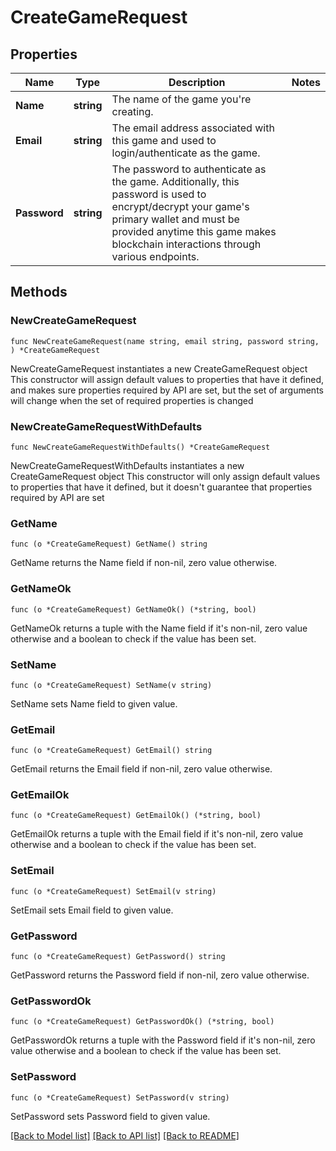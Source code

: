 # CreateGameRequest

## Properties

Name | Type | Description | Notes
------------ | ------------- | ------------- | -------------
**Name** | **string** | The name of the game you&#39;re creating. | 
**Email** | **string** | The email address associated with this game and used to login/authenticate as the game. | 
**Password** | **string** | The password to authenticate as the game. Additionally, this password is used to encrypt/decrypt your game&#39;s primary wallet and must be provided anytime this game makes blockchain interactions through various endpoints. | 

## Methods

### NewCreateGameRequest

`func NewCreateGameRequest(name string, email string, password string, ) *CreateGameRequest`

NewCreateGameRequest instantiates a new CreateGameRequest object
This constructor will assign default values to properties that have it defined,
and makes sure properties required by API are set, but the set of arguments
will change when the set of required properties is changed

### NewCreateGameRequestWithDefaults

`func NewCreateGameRequestWithDefaults() *CreateGameRequest`

NewCreateGameRequestWithDefaults instantiates a new CreateGameRequest object
This constructor will only assign default values to properties that have it defined,
but it doesn't guarantee that properties required by API are set

### GetName

`func (o *CreateGameRequest) GetName() string`

GetName returns the Name field if non-nil, zero value otherwise.

### GetNameOk

`func (o *CreateGameRequest) GetNameOk() (*string, bool)`

GetNameOk returns a tuple with the Name field if it's non-nil, zero value otherwise
and a boolean to check if the value has been set.

### SetName

`func (o *CreateGameRequest) SetName(v string)`

SetName sets Name field to given value.


### GetEmail

`func (o *CreateGameRequest) GetEmail() string`

GetEmail returns the Email field if non-nil, zero value otherwise.

### GetEmailOk

`func (o *CreateGameRequest) GetEmailOk() (*string, bool)`

GetEmailOk returns a tuple with the Email field if it's non-nil, zero value otherwise
and a boolean to check if the value has been set.

### SetEmail

`func (o *CreateGameRequest) SetEmail(v string)`

SetEmail sets Email field to given value.


### GetPassword

`func (o *CreateGameRequest) GetPassword() string`

GetPassword returns the Password field if non-nil, zero value otherwise.

### GetPasswordOk

`func (o *CreateGameRequest) GetPasswordOk() (*string, bool)`

GetPasswordOk returns a tuple with the Password field if it's non-nil, zero value otherwise
and a boolean to check if the value has been set.

### SetPassword

`func (o *CreateGameRequest) SetPassword(v string)`

SetPassword sets Password field to given value.



[[Back to Model list]](../README.md#documentation-for-models) [[Back to API list]](../README.md#documentation-for-api-endpoints) [[Back to README]](../README.md)


